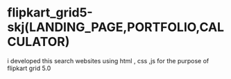 # flipkart_grid5-skj(LANDING_PAGE,PORTFOLIO,CALCULATOR)
i developed this search websites using html , css ,js  for the purpose of flipkart grid 5.0
